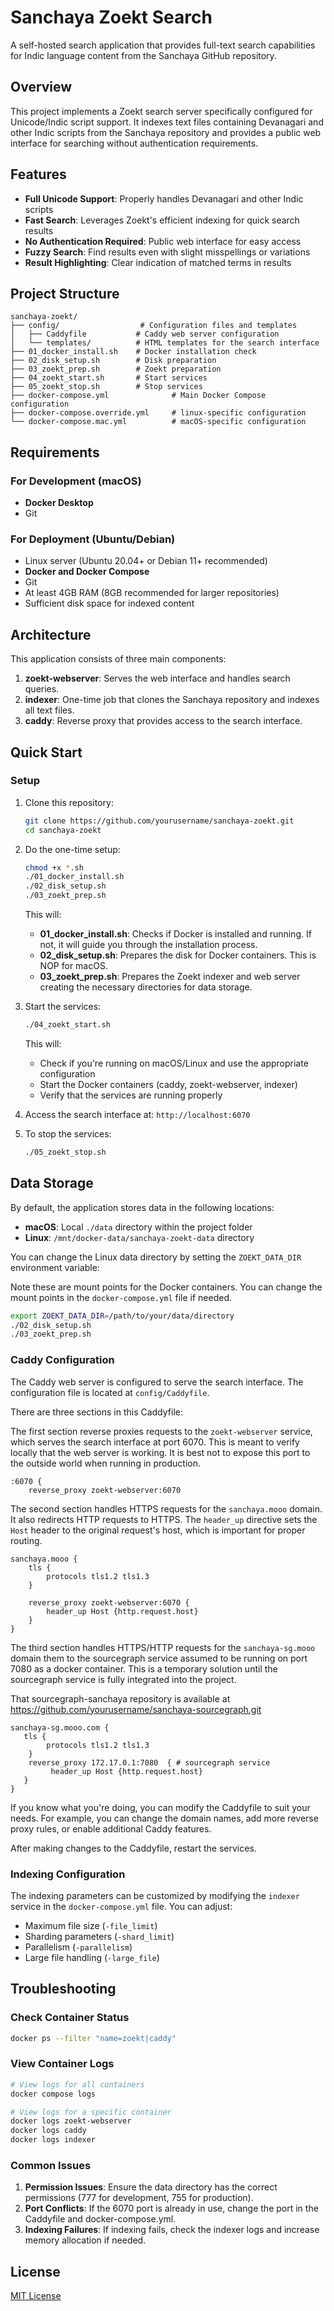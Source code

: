 # Sanchaya Zoekt Search

A self-hosted search application that provides full-text search capabilities for Indic language content from the Sanchaya GitHub repository.

## Overview

This project implements a Zoekt search server specifically configured for Unicode/Indic script support. It indexes text files containing Devanagari and other Indic scripts from the Sanchaya repository and provides a public web interface for searching without authentication requirements.

## Features

- **Full Unicode Support**: Properly handles Devanagari and other Indic scripts
- **Fast Search**: Leverages Zoekt's efficient indexing for quick search results
- **No Authentication Required**: Public web interface for easy access
- **Fuzzy Search**: Find results even with slight misspellings or variations
- **Result Highlighting**: Clear indication of matched terms in results

## Project Structure

```
sanchaya-zoekt/
├── config/                  # Configuration files and templates
│   ├── Caddyfile           # Caddy web server configuration
│   └── templates/          # HTML templates for the search interface
├── 01_docker_install.sh    # Docker installation check
├── 02_disk_setup.sh        # Disk preparation
├── 03_zoekt_prep.sh        # Zoekt preparation
├── 04_zoekt_start.sh       # Start services
├── 05_zoekt_stop.sh        # Stop services
├── docker-compose.yml              # Main Docker Compose configuration
├── docker-compose.override.yml     # linux-specific configuration
└── docker-compose.mac.yml          # macOS-specific configuration
```

## Requirements

### For Development (macOS)

- **Docker Desktop**
- Git

### For Deployment (Ubuntu/Debian)

- Linux server (Ubuntu 20.04+ or Debian 11+ recommended)
- **Docker and Docker Compose**
- Git
- At least 4GB RAM (8GB recommended for larger repositories)
- Sufficient disk space for indexed content

## Architecture

This application consists of three main components:

1. **zoekt-webserver**: Serves the web interface and handles search queries.
2. **indexer**: One-time job that clones the Sanchaya repository and indexes all text files.
3. **caddy**: Reverse proxy that provides access to the search interface.

## Quick Start

### Setup

1. Clone this repository:

   ```bash
   git clone https://github.com/yourusername/sanchaya-zoekt.git
   cd sanchaya-zoekt
   ```

2. Do the one-time setup:

   ```bash
   chmod +x *.sh
   ./01_docker_install.sh
   ./02_disk_setup.sh
   ./03_zoekt_prep.sh
   ```

   This will:

   - **01_docker_install.sh**: Checks if Docker is installed and running. If not, it will guide you through the installation process.
   - **02_disk_setup.sh**: Prepares the disk for Docker containers. This is NOP for macOS.
   - **03_zoekt_prep.sh**: Prepares the Zoekt indexer and web server creating the necessary directories for data storage.

3. Start the services:

   ```bash
   ./04_zoekt_start.sh
   ```

   This will:

   - Check if you're running on macOS/Linux and use the appropriate configuration
   - Start the Docker containers (caddy, zoekt-webserver, indexer)
   - Verify that the services are running properly

4. Access the search interface at: `http://localhost:6070`

5. To stop the services:

   ```bash
   ./05_zoekt_stop.sh
   ```

## Data Storage

By default, the application stores data in the following locations:

- **macOS**: Local `./data` directory within the project folder
- **Linux**: `/mnt/docker-data/sanchaya-zoekt-data` directory

You can change the Linux data directory by setting the `ZOEKT_DATA_DIR` environment variable:

Note these are mount points for the Docker containers. You can change the mount points in the `docker-compose.yml` file if needed.

```bash
export ZOEKT_DATA_DIR=/path/to/your/data/directory
./02_disk_setup.sh
./03_zoekt_prep.sh
```

### Caddy Configuration

The Caddy web server is configured to serve the search interface. The configuration file is located at `config/Caddyfile`.

There are three sections in this Caddyfile:

The first section reverse proxies requests to the `zoekt-webserver` service, which serves the search interface at port 6070.  This is meant to verify locally that the web server is working. It is best not to expose this port to the outside world when running in production.
```
:6070 {
    reverse_proxy zoekt-webserver:6070
```

The second section handles HTTPS requests for the `sanchaya.mooo` domain. It also redirects HTTP requests to HTTPS. The `header_up` directive sets the `Host` header to the original request's host, which is important for proper routing.
```
sanchaya.mooo {
    tls {
        protocols tls1.2 tls1.3
    }

    reverse_proxy zoekt-webserver:6070 {
        header_up Host {http.request.host}
    }
}
```

The third section handles HTTPS/HTTP requests for the `sanchaya-sg.mooo` domain them to the sourcegraph service assumed to be running on port 7080 as a docker container. This is a temporary solution until the sourcegraph service is fully integrated into the project.

That sourcegraph-sanchaya repository is available at https://github.com/yourusername/sanchaya-sourcegraph.git

```
sanchaya-sg.mooo.com {
   tls {
        protocols tls1.2 tls1.3
    }
    reverse_proxy 172.17.0.1:7080  { # sourcegraph service
         header_up Host {http.request.host}
   }
}
```

If you know what you're doing, you can modify the Caddyfile to suit your needs. For example, you can change the domain names, add more reverse proxy rules, or enable additional Caddy features.

After making changes to the Caddyfile, restart the services.

### Indexing Configuration

The indexing parameters can be customized by modifying the `indexer` service in the `docker-compose.yml` file. You can adjust:

- Maximum file size (`-file_limit`)
- Sharding parameters (`-shard_limit`)
- Parallelism (`-parallelism`)
- Large file handling (`-large_file`)

## Troubleshooting

### Check Container Status

```bash
docker ps --filter "name=zoekt|caddy"
```

### View Container Logs

```bash
# View logs for all containers
docker compose logs

# View logs for a specific container
docker logs zoekt-webserver
docker logs caddy
docker logs indexer
```

### Common Issues

1. **Permission Issues**: Ensure the data directory has the correct permissions (777 for development, 755 for production).
2. **Port Conflicts**: If the 6070 port is already in use, change the port in the Caddyfile and docker-compose.yml.
3. **Indexing Failures**: If indexing fails, check the indexer logs and increase memory allocation if needed.

## License

[MIT License](LICENSE)
